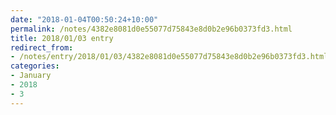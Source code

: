 ```yaml
---
date: "2018-01-04T00:50:24+10:00"
permalink: /notes/4382e8081d0e55077d75843e8d0b2e96b0373fd3.html
title: 2018/01/03 entry
redirect_from:
- /notes/entry/2018/01/03/4382e8081d0e55077d75843e8d0b2e96b0373fd3.html
categories:
- January
- 2018
- 3
---
```

